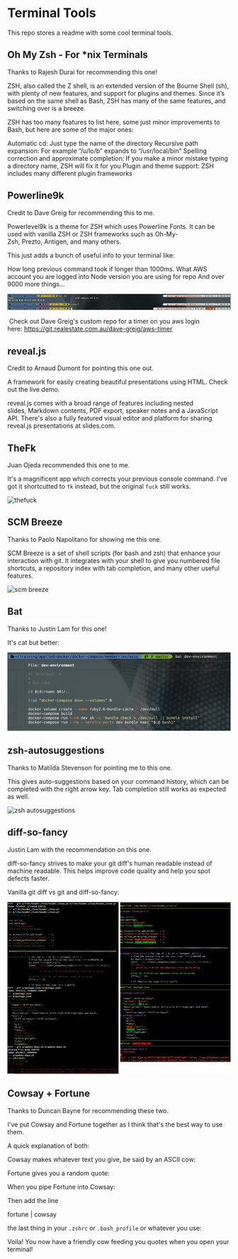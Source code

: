 # Terminal Tools

This repo stores a readme with some cool terminal tools.

## Oh My Zsh - For *nix Terminals

Thanks to Rajesh Durai‌ for recommending this one!

ZSH, also called the Z shell, is an extended version of the Bourne Shell (sh), with plenty of new features, and support for plugins and themes. Since it’s based on the same shell as Bash, ZSH has many of the same features, and switching over is a breeze.

ZSH has too many features to list here, some just minor improvements to Bash, but here are some of the major ones:

Automatic cd: Just type the name of the directory
Recursive path expansion: For example “/u/lo/b” expands to “/usr/local/bin”
Spelling correction and approximate completion: If you make a minor mistake typing a directory name, ZSH will fix it for you
Plugin and theme support: ZSH includes many different plugin frameworks

## Powerline9k

Credit to Dave Greig‌ for recommending this to me.

Powerlevel9k is a theme for ZSH which uses Powerline Fonts. It can be used with vanilla ZSH or ZSH frameworks such as Oh-My-Zsh, Prezto, Antigen, and many others.

This just adds a bunch of useful info to your terminal like:

How long previous command took if longer than 1000ms.
What AWS account you are logged into
Node version you are using for repo
And over 9000 more things...

![Powerline9k](powerline9k.png)

 Check out Dave Greig‌'s custom repo for a timer on you aws login  here: https://git.realestate.com.au/dave-greig/aws-timer

## reveal.js

Credit to Arnaud Dumont‌ for pointing this one out.

A framework for easily creating beautiful presentations using HTML. Check out the live demo.

reveal.js comes with a broad range of features including nested slides, Markdown contents, PDF export, speaker notes and a JavaScript API. There's also a fully featured visual editor and platform for sharing reveal.js presentations at slides.com.

## TheFk

Juan Ojeda‌ recommended this one to me.

It's a magnificent app which corrects your previous console command. I've got it shortcutted to `fk` instead, but the original `fuck` still works.

![thefuck](images/thefk.png)

## SCM Breeze

Thanks to Paolo Napolitano‌ for showing me this one.

SCM Breeze is a set of shell scripts (for bash and zsh) that enhance your interaction with git. It integrates with your shell to give you numbered file shortcuts, a repository index with tab completion, and many other useful features.

![scm breeze](images/scm-breeze.png)

## Bat

Thanks to Justin Lam‌ for this one!

It's cat but better:

![bat](images/bat.png)

## zsh-autosuggestions

Thanks to Matilda Stevenson‌ for pointing me to this one.

This gives auto-suggestions based on your command history, which can be completed with the right arrow key. Tab completion still works as expected as well.

![zsh autosuggestions](images/zsh-autosuggestions.png)

## diff-so-fancy

Justin Lam‌ with the recommendation on this one.

diff-so-fancy strives to make your git diff's human readable instead of machine readable. This helps improve code quality and help you spot defects faster.

Vanilla git diff vs git and diff-so-fancy:

![diff so fancy](images/diff-so-fancy.png)

## Cowsay + Fortune

Thanks to Duncan Bayne‌ for recommending these two.

I've put Cowsay and Fortune together as I think that's the best way to use them.

A quick explanation of both:

Cowsay makes whatever text you give, be said by an ASCII cow:

Fortune gives you a random quote:

When you pipe Fortune into Cowsay:

Then add the line

fortune | cowsay

the last thing in your `.zshrc` or `.bash_profile` or whatever you use:

Voila! You now have a friendly cow feeding you quotes when you open your terminal!
